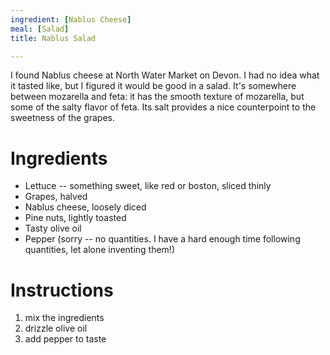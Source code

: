 ```yaml
---
ingredient: [Nablus Cheese]
meal: [Salad]
title: Nablus Salad

---
```

I found Nablus cheese at North Water Market on Devon.  I had no idea what it tasted like, but I figured it would be good in a salad.  It's somewhere between mozarella and feta: it has the smooth texture of mozarella, but some of the salty flavor of feta.  Its salt provides a nice counterpoint to the sweetness of the grapes.
# Ingredients

* Lettuce -- something sweet, like red or boston, sliced thinly
* Grapes, halved
* Nablus cheese, loosely diced
* Pine nuts, lightly toasted
* Tasty olive oil
* Pepper
(sorry -- no quantities.  I have a hard enough time following quantities, let alone inventing them!)

# Instructions

 1. mix the ingredients
 1. drizzle olive oil
 1. add pepper to taste
